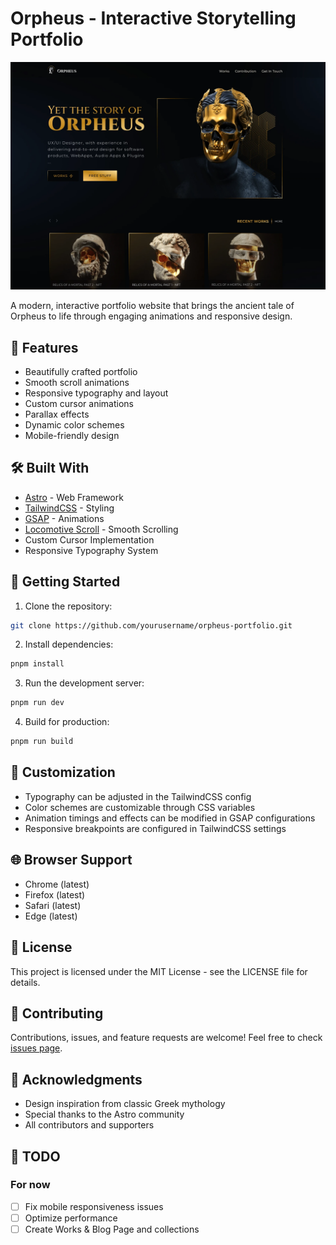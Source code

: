 # Orpheus - Interactive Storytelling Portfolio

![Orpheus Preview](./public/images/optimized/preview.webp)

A modern, interactive portfolio website that brings the ancient tale of Orpheus to life through engaging animations and responsive design.

## 🌟 Features

- Beautifully crafted portfolio
- Smooth scroll animations
- Responsive typography and layout
- Custom cursor animations
- Parallax effects
- Dynamic color schemes
- Mobile-friendly design

## 🛠️ Built With

- [Astro](https://astro.build/) - Web Framework
- [TailwindCSS](https://tailwindcss.com/) - Styling
- [GSAP](https://greensock.com/gsap/) - Animations
- [Locomotive Scroll](https://locomotivemtl.github.io/locomotive-scroll/) - Smooth Scrolling
- Custom Cursor Implementation
- Responsive Typography System

## 🚀 Getting Started

1. Clone the repository:
```bash
git clone https://github.com/yourusername/orpheus-portfolio.git
```

2. Install dependencies:
```bash
pnpm install
```

3. Run the development server:
```bash
pnpm run dev
```

4. Build for production:
```bash
pnpm run build
```

## 🎨 Customization

- Typography can be adjusted in the TailwindCSS config
- Color schemes are customizable through CSS variables
- Animation timings and effects can be modified in GSAP configurations
- Responsive breakpoints are configured in TailwindCSS settings

## 🌐 Browser Support

- Chrome (latest)
- Firefox (latest)
- Safari (latest)
- Edge (latest)

## 📄 License

This project is licensed under the MIT License - see the LICENSE file for details.

## 🤝 Contributing

Contributions, issues, and feature requests are welcome! Feel free to check [issues page](your-issues-link).

## 💐 Acknowledgments

- Design inspiration from classic Greek mythology
- Special thanks to the Astro community
- All contributors and supporters

## 📝 TODO
### For now
- [ ] Fix mobile responsiveness issues
- [ ] Optimize performance
- [ ] Create Works & Blog Page and collections

